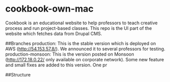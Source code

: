 # cookbook-own-mac
Cookbook is an educational website to help professors to teach creative process and run project-based classes. This repo is the UI part of the website which fetches data from Drupal CMS. 

##Branches
production: This is the stable version which is deployed on AWS (http://54.153.57.8/). We announced it to several professors for testing. 
production-monsoon: This is the version posted on Monsoon (http://172.18.0.22/ only available on corporate network). Some new feature and small fixes are added to this version.
                    One pr

##Structure
